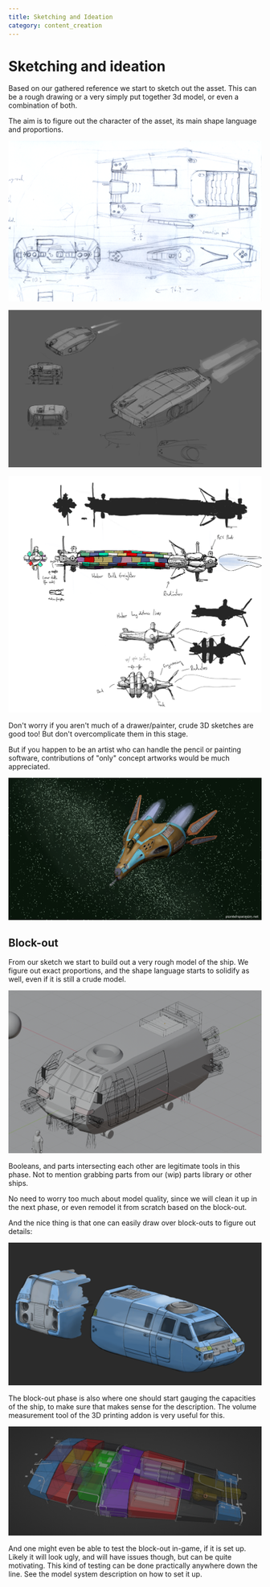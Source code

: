 ```yaml
---
title: Sketching and Ideation
category: content_creation
---
```




# Sketching and ideation

Based on our gathered reference we start to sketch out the asset. This can be a rough drawing or a very simply put together 3d model, or even a combination of both.

The aim is to figure out the character of the asset, its main shape language and proportions.

![workflow_sketch](assets/workflow_sketch.png)

![sketch](assets/workflow_sketch2.png)

![workflow_sketch3](assets/workflow_sketch3.png)

Don't worry if you aren't much of a drawer/painter, crude 3D sketches are good too! But don't overcomplicate them in this stage.

But if you happen to be an artist who can handle the pencil or painting software, contributions of "only" concept artworks would be much appreciated.

![workflow_sketch4](assets/workflow_sketch4.png)

## Block-out

From our sketch we start to build out a very rough model of the ship. We figure out exact proportions, and the shape language starts to solidify as well, even if it is still a crude model.

![wprkflow_blockout1](assets/wprkflow_blockout1.png)

Booleans, and parts intersecting each other are legitimate tools in this phase. Not to mention grabbing parts from our (wip) parts library or other ships.

No need to worry too much about model quality, since we will clean it up in the next phase, or even remodel it from scratch based on the block-out.

And the nice thing is that one can easily draw over block-outs to figure out details:

![workflow_sketch5](assets/workflow_sketch5.png)

The block-out phase is also where one should start gauging the capacities of the ship, to make sure that makes sense for the description. The volume measurement tool of the 3D printing addon is very useful for this.

![workflow_blockout2](assets/workflow_blockout2.png)

And one might even be able to test the block-out in-game, if it is set up. Likely it will look ugly, and will have issues though, but can be quite motivating. This kind of testing can be done practically anywhere down the line. See the model system description on how to set it up.